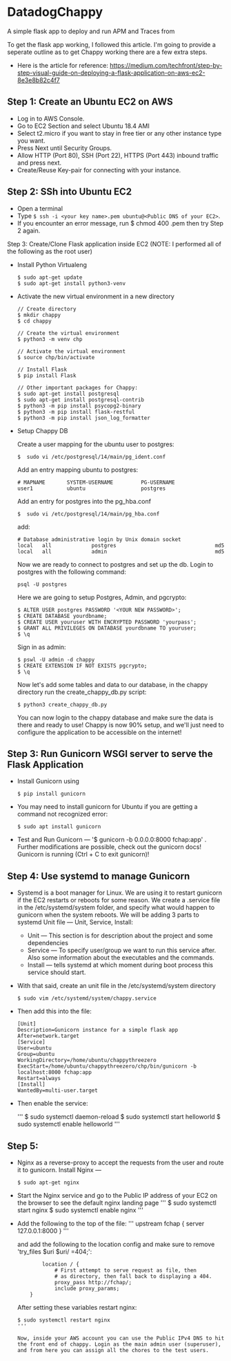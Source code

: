# DatadogChappy
A simple flask app to deploy and run APM and Traces from

To get the flask app working, I followed this article. I'm going to provide a seperate outline as to get Chappy working there are a few extra steps.
- Here is the article for reference: https://medium.com/techfront/step-by-step-visual-guide-on-deploying-a-flask-application-on-aws-ec2-8e3e8b82c4f7 

## Step 1: Create an Ubuntu EC2 on AWS

- Log in to AWS Console.
- Go to EC2 Section and select Ubuntu 18.4 AMI
- Select t2.micro if you want to stay in free tier or any other instance type you want.
- Press Next until Security Groups.
- Allow HTTP (Port 80), SSH (Port 22), HTTPS (Port 443) inbound traffic and press next.
- Create/Reuse Key-pair for connecting with your instance.


## Step 2: SSh into Ubuntu EC2
- Open a terminal
- Type `$ ssh -i <your key name>.pem ubuntu@<Public DNS of your EC2>`.
- If you encounter an error message, run $ chmod 400 <your key name>.pem then try Step 2 again.


Step 3: Create/Clone Flask application inside EC2
(NOTE: I performed all of the following as the root user)

- Install Python Virtualeng
    ```
    $ sudo apt-get update
    $ sudo apt-get install python3-venv
    ```
    
- Activate the new virtual environment in a new directory
    ```
    // Create directory
    $ mkdir chappy
    $ cd chappy
    
    // Create the virtual environment
    $ python3 -m venv chp
    
    // Activate the virtual environment
    $ source chp/bin/activate
    
    // Install Flask
    $ pip install Flask
    
    // Other important packages for Chappy:
    $ sudo apt-get install postgresql
    $ sudo apt-get install postgresql-contrib
    $ python3 -m pip install psycopg2-binary
    $ python3 -m pip install flask-restful
    $ python3 -m pip install json_log_formatter
    
    ```
    
- Setup Chappy DB

    Create a user mapping for the ubuntu user to postgres:
    ```
    $  sudo vi /etc/postgresql/14/main/pg_ident.conf
    ```
    
    Add an entry mapping ubuntu to postgres:
    ```
    # MAPNAME       SYSTEM-USERNAME         PG-USERNAME
    user1           ubuntu                  postgres
    ```
    
    Add an entry for postgres into the pg_hba.conf
    ```
    $  sudo vi /etc/postgresql/14/main/pg_hba.conf
    ```
    add:
    ```
    # Database administrative login by Unix domain socket
    local   all             postgres                                md5
    local   all             admin                                   md5
    ```
    
    Now we are ready to connect to postgres and set up the db. Login to postgres with the following command:
    ```
    psql -U postgres
    ```
    
    Here we are going to setup Postgres, Admin, and pgcrypto:
    ```
    $ ALTER USER postgres PASSWORD '<YOUR NEW PASSWORD>';
    $ CREATE DATABASE yourdbname;
    $ CREATE USER youruser WITH ENCRYPTED PASSWORD 'yourpass';
    $ GRANT ALL PRIVILEGES ON DATABASE yourdbname TO youruser;
    $ \q
    ```
    Sign in as admin:
    ```
    $ pswl -U admin -d chappy
    $ CREATE EXTENSION IF NOT EXISTS pgcrypto;
    $ \q
    ```
    
    Now let's add some tables and data to our database, in the chappy directory run the create_chappy_db.py script:
    ```
    $ python3 create_chappy_db.py
    ```
    
    You can now login to the chappy database and make sure  the data is there and ready to use! Chappy is now 90% setup, and we'll just need to configure the application to be accessible on the internet!
    
    
## Step 3: Run Gunicorn WSGI server to serve the Flask Application
    
- Install Gunicorn using
    ```
    $ pip install gunicorn

    ```
    
- You may need to install gunicorn for Ubuntu if you are getting a command not recognized error:
    ```
    $ sudo apt install gunicorn
    ```
    
 - Test and Run Gunicorn — '$ gunicorn -b 0.0.0.0:8000 fchap:app' . Further modifications are possible, check out the gunicorn docs!
    Gunicorn is running (Ctrl + C to exit gunicorn)!
    
    
## Step 4: Use systemd to manage Gunicorn
- Systemd is a boot manager for Linux. We are using it to restart gunicorn if the EC2 restarts or reboots for some reason. We create a <projectname>.service file in the /etc/systemd/system folder, and specify what would happen to gunicorn when the system reboots. We will be adding 3 parts to systemd Unit file — Unit, Service, Install:
    - Unit — This section is for description about the project and some dependencies
    - Service — To specify user/group we want to run this service after. Also some information about the executables and the commands.
    - Install — tells systemd at which moment during boot process this service should start.
    
- With that said, create an unit file in the /etc/systemd/system directory
    
    ```
    $ sudo vim /etc/systemd/system/chappy.service
    ```
- Then add this into the file:
    ```
    [Unit]
    Description=Gunicorn instance for a simple flask app
    After=network.target
    [Service]
    User=ubuntu
    Group=ubuntu
    WorkingDirectory=/home/ubuntu/chappythreezero
    ExecStart=/home/ubuntu/chappythreezero/chp/bin/gunicorn -b localhost:8000 fchap:app
    Restart=always
    [Install]
    WantedBy=multi-user.target
    ```
    
- Then enable the service:

    '''
    $ sudo systemctl daemon-reload
    $ sudo systemctl start helloworld
    $ sudo systemctl enable helloworld
    '''

## Step 5: 
    
- Nginx as a reverse-proxy to accept the requests from the user and route it to gunicorn. Install Nginx — 
    ```
    $ sudo apt-get nginx
    ```
- Start the Nginx service and go to the Public IP address of your EC2 on the browser to see the default nginx landing page
    '''
    $ sudo systemctl start nginx
    $ sudo systemctl enable nginx
    '''
    
- Add the following to the top of the file:
    '''
    upstream fchap {
        server 127.0.0.1:8000
    }
    '''
    
    and add the following to the location config and make sure to remove 'try_files $uri $uri/ =404;':
    
    ```
            location / {
                # First attempt to serve request as file, then
                # as directory, then fall back to displaying a 404.
                proxy_pass http://fchap/;
                include proxy_params;
        }
    ```
    
    After setting these variables restart nginx:
    ```
    $ sudo systemctl restart nginx
    '''
    
    Now, inside your AWS account you can use the Public IPv4 DNS to hit the front end of chappy. Login as the main admin user (superuser), and from here you can assign all the chores to the test users. 
